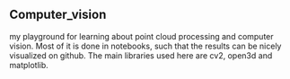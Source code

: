 ## Computer_vision

my playground for learning about point cloud processing and computer vision. 
Most of it is done in notebooks, such that the results can be nicely visualized on github.
The main libraries used here are cv2, open3d and matplotlib.